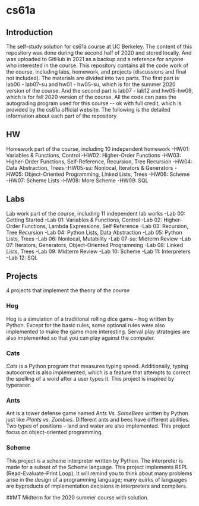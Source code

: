 # cs61a

## Introduction
The self-study solution for cs61a course at UC Berkeley. The content of this repository was done during the second half of 2020 and stored locally. And was uploaded to GitHub in 2021 as a backup and a reference for anyone who interested in the course.
This repository contains all the code work of the course, including labs, homework, and projects (discussions and final not included). The materials are divided into two parts. The first part is lab00 - lab07-su and hw01 - hw05-su, which is for the summer 2020 version of the course. And the second part is lab07 - lab12 and hw05-hw09, which is for fall 2020 version of the course. All the code can pass the autograding program used for this course -- ok with full credit, which is provided by the cs61a official website. The following is the detailed information about each part of the repository

## HW
Homework part of the course, including 10 independent homework
-HW01: Variables & Functions, Control
-HW02: Higher-Order Functions
-HW03: Higher-Order Functions, Self-Reference, Recursion, Tree Recursion
-HW04: Data Abstraction, Trees
-HW05-su: Nonlocal, Iterators & Generators
-HW05: Object-Oriented Programming, Linked Lists, Trees
-HW06: Scheme
-HW07: Scheme Lists
-HW08: More Scheme
-HW09: SQL

## Labs
Lab work part of the course, including 11 independent lab works
-Lab 00: Getting Started
-Lab 01: Variables & Functions, Control
-Lab 02: Higher-Order Functions, Lambda Expressions, Self Reference
-Lab 03: Recursion, Tree Recursion
-Lab 04: Python Lists, Data Abstraction
-Lab 05: Python Lists, Trees
-Lab 06: Nonlocal, Mutability
-Lab 07-su: Midterm Review
-Lab 07: Iterators, Generators, Object-Oriented Programming
-Lab 08: Linked Lists, Trees
-Lab 09: Midterm Review
-Lab 10: Scheme
-Lab 11: Interpreters
-Lab 12: SQL

## Projects
4 projects that implement the theory of the course

### Hog
Hog is a simulation of a traditional rolling dice game – hog written by Python. Except for the basic rules, some optional rules were also implemented to make the game more interesting. Serval play strategies are also implemented so that you can play against the computer.

### Cats
*Cats* is a Python program that measures typing speed. Additionally, typing autocorrect is also implemented, which is a feature that attempts to correct the spelling of a word after a user types it. This project is inspired by typeracer.

### Ants
Ant is a tower defense game named *Ants Vs. SomeBees* written by Python just like *Plants vs. Zombies*. Different ants and bees have different abilities. Two types of positions – land and water are also implemented. This project focus on object-oriented programming.

### Scheme
This project is a scheme interpreter written by Python. The interpreter is made for a subset of the Scheme language. This project implements REPL (Read-Evaluate-Print Loop). It will remind you to think about many problems arise in the design of a programming language; many quirks of languages are byproducts of implementation decisions in interpreters and compilers. 

##MT
Midterm for the 2020 summer course with solution.
